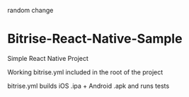 random change
# Bitrise-React-Native-Sample

Simple React Native Project 

Working bitrise.yml included in the root of the project

bitrise.yml builds iOS .ipa + Android .apk and runs tests 

